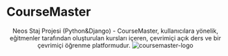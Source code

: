 # CourseMaster

<p align="center">
  Neos Staj Projesi (Python&Django) - CourseMaster, kullanıcılara yönelik, eğitmenler tarafından oluşturulan kursları içeren, çevrimiçi açık ders ve bir çevrimiçi öğrenme platformudur.
  <img src="https://github.com/Neos-CourseMaster/CourseMaster/assets/92742304/f7c8a09b-7a85-4b7d-b642-bf621f3a9c9b" alt="coursemaster-logo">
</p>
